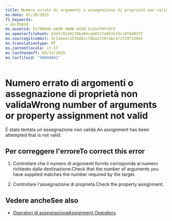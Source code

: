 ```yaml
---
title: Numero errato di argomenti o assegnazione di proprietà non valida
ms.date: 07/20/2015
f1_keywords:
- vbrID450
ms.assetid: 61700dd4-ebd0-4088-b439-2cd1ef9fc8f4
ms.openlocfilehash: 83dfc9138176ba64ceb0317e051b7dcc8f440337
ms.sourcegitcommit: 5c1abeec15fbddcc7dbaa729fabc1f1f29f12045
ms.translationtype: MT
ms.contentlocale: it-IT
ms.lasthandoff: 03/15/2019
ms.locfileid: "58044041"
---
```

# <a name="wrong-number-of-arguments-or-property-assignment-not-valid"></a><span data-ttu-id="238c7-102">Numero errato di argomenti o assegnazione di proprietà non valida</span><span class="sxs-lookup"><span data-stu-id="238c7-102">Wrong number of arguments or property assignment not valid</span></span>
<span data-ttu-id="238c7-103">È stata tentata un'assegnazione non valida.</span><span class="sxs-lookup"><span data-stu-id="238c7-103">An assignment has been attempted that is not valid.</span></span>  
  
## <a name="to-correct-this-error"></a><span data-ttu-id="238c7-104">Per correggere l'errore</span><span class="sxs-lookup"><span data-stu-id="238c7-104">To correct this error</span></span>  
  
1.  <span data-ttu-id="238c7-105">Controllare che il numero di argomenti fornito corrisponda al numero richiesto dalla destinazione.</span><span class="sxs-lookup"><span data-stu-id="238c7-105">Check that the number of arguments you have supplied matches the number required by the target.</span></span>  
  
2.  <span data-ttu-id="238c7-106">Controllare l'assegnazione di proprietà.</span><span class="sxs-lookup"><span data-stu-id="238c7-106">Check the property assignment.</span></span>  
  
## <a name="see-also"></a><span data-ttu-id="238c7-107">Vedere anche</span><span class="sxs-lookup"><span data-stu-id="238c7-107">See also</span></span>

- [<span data-ttu-id="238c7-108">Operatori di assegnazione</span><span class="sxs-lookup"><span data-stu-id="238c7-108">Assignment Operators</span></span>](../../visual-basic/language-reference/operators/assignment-operators.md)
